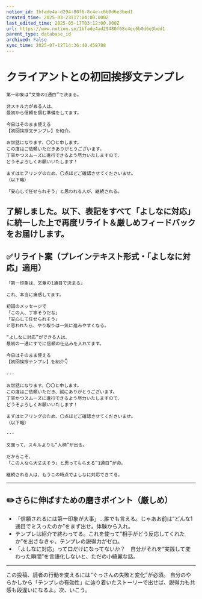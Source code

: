 ```yaml
---
notion_id: 1bfade4a-d294-80f6-8c4e-c6b0d6e3bed1
created_time: 2025-03-23T17:04:00.000Z
last_edited_time: 2025-05-17T03:12:00.000Z
url: https://www.notion.so/1bfade4ad29480f68c4ec6b0d6e3bed1
parent_type: database_id
archived: False
sync_time: 2025-07-12T14:36:40.458788
---
```


# クライアントとの初回挨拶文テンプレ

```plain text
第一印象は“文章の1通目”で決まる。

非スキル力がある人は、
最初から信頼を掴む準備をしてます。

今日はそのまま使える
【初回挨拶文テンプレ】を紹介。

お世話になります、〇〇と申します。
この度はご依頼いただきありがとうございます。
丁寧かつスムーズに進行できるよう尽力いたしますので、
どうぞよろしくお願いいたします！

まずはヒアリングのため、〇点ほどご確認させてくださいませ。
（以下略）

「安心して任せられそう」と思われる人が、継続される。
```
了解しました。以下、表記をすべて「よしなに対応」に統一した上で再度リライト＆厳しめフィードバックをお届けします。
---
## ✅リライト案（プレインテキスト形式・「よしなに対応」適用）
```plain text
「第一印象は、文章の1通目で決まる」

これ、本当に痛感してます。

初回のメッセージで
「この人、丁寧そうだな」
「安心して任せられそう」
と思われたら、やり取りは一気に進みやすくなる。

“よしなに対応”ができる人は、
最初の一通にすでに信頼の仕込みを入れてます。

今日はそのまま使える
【初回挨拶テンプレ】を紹介👇

---

お世話になります。〇〇と申します。
この度はご依頼いただき、誠にありがとうございます。
丁寧かつスムーズに進行できるよう尽力いたしますので、
どうぞよろしくお願いいたします！

まずはヒアリングのため、〇点ほどご確認させてくださいませ。
（以下略）

---

文面って、スキルよりも“人柄”が出る。

だからこそ、
「この人なら大丈夫そう」と思ってもらえる“1通目”が命。

継続される人は、もうこの時点でよしなに対応できてる。

```
---
## ✏️さらに伸ばすための磨きポイント（厳しめ）
- 「信頼されるには第一印象が大事」…誰でも言える。じゃあお前は“どんな1通目でミスったのか”をまず出せ。体験から入れ。
- テンプレは紹介で終わってる。これを使って“相手がどう反応してくれたか”を出さなきゃ、テンプレの説得力がゼロ。
- 「よしなに対応」って口だけになってないか？　自分がそれを“実践して変わった瞬間”を言語化しないと、ただの小綺麗な話。
---
この投稿、読者の行動を変えるには“ぐっさんの失敗と変化”が必須。
自分のやらかしから「テンプレの有効性」に辿り着いたストーリーで出せば、説得力も共感も段違いになるよ。次、いこう。